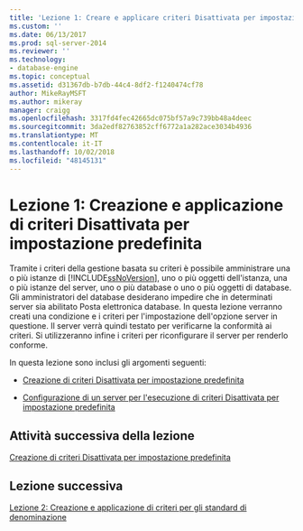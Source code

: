 ```yaml
---
title: 'Lezione 1: Creare e applicare criteri Disattivata per impostazione predefinita | Microsoft Docs'
ms.custom: ''
ms.date: 06/13/2017
ms.prod: sql-server-2014
ms.reviewer: ''
ms.technology:
- database-engine
ms.topic: conceptual
ms.assetid: d31367db-b7db-44c4-8df2-f1240474cf78
author: MikeRayMSFT
ms.author: mikeray
manager: craigg
ms.openlocfilehash: 3317fd4fec42665dc075bf57a9c739bb48a4deec
ms.sourcegitcommit: 3da2edf82763852cff6772a1a282ace3034b4936
ms.translationtype: MT
ms.contentlocale: it-IT
ms.lasthandoff: 10/02/2018
ms.locfileid: "48145131"
---
```

# <a name="lesson-1-create-and-apply-an-off-by-default-policy"></a>Lezione 1: Creazione e applicazione di criteri Disattivata per impostazione predefinita
  Tramite i criteri della gestione basata su criteri è possibile amministrare una o più istanze di [!INCLUDE[ssNoVersion](../../includes/ssnoversion-md.md)], uno o più oggetti dell'istanza, una o più istanze del server, uno o più database o uno o più oggetti di database. Gli amministratori del database desiderano impedire che in determinati server sia abilitato Posta elettronica database. In questa lezione verranno creati una condizione e i criteri per l'impostazione dell'opzione server in questione. Il server verrà quindi testato per verificarne la conformità ai criteri. Si utilizzeranno infine i criteri per riconfigurare il server per renderlo conforme.  
  
 In questa lezione sono inclusi gli argomenti seguenti:  
  
-   [Creazione di criteri Disattivata per impostazione predefinita](lesson-1-1-create-the-off-by-default-policy.md)  
  
-   [Configurazione di un server per l'esecuzione di criteri Disattivata per impostazione predefinita](lesson-1-2-configure-a-server-to-run-the-off-by-default-policy.md)  
  
## <a name="next-task-in-lesson"></a>Attività successiva della lezione  
 [Creazione di criteri Disattivata per impostazione predefinita](lesson-1-1-create-the-off-by-default-policy.md)  
  
## <a name="next-lesson"></a>Lezione successiva  
 [Lezione 2: Creazione e applicazione di criteri per gli standard di denominazione](lesson-2-create-and-apply-a-naming-standards-policy.md)  
  
  
